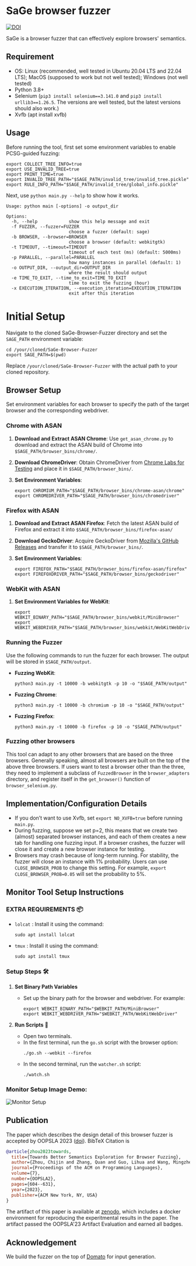 # SaGe browser fuzzer

[![DOI](https://zenodo.org/badge/DOI/10.5281/zenodo.8328742.svg)](https://doi.org/10.5281/zenodo.8328742)

SaGe is a browser fuzzer that can effectively explore browsers' semantics.

## Requirement

- OS: Linux (recommended, well tested in Ubuntu 20.04 LTS and 22.04 LTS); MacOS (supposed to work but not well tested); Windows (not well tested)
- Python 3.8+
- Selenium (``pip3 install selenium==3.141.0`` and ``pip3 install urllib3==1.26.5``. The versions are well tested, but the latest versions should also work.)
- Xvfb (apt install xvfb)

## Usage

Before running the tool, first set some environment variables to enable PCSG-guided fuzzing:

```
export COLLECT_TREE_INFO=true
export USE_INVALID_TREE=true
export PRINT_TIME=true
export INVALID_TREE_PATH="$SAGE_PATH/invalid_tree/invalid_tree.pickle"
export RULE_INFO_PATH="$SAGE_PATH/invalid_tree/global_info.pickle"
```

Next, use ```python main.py --help``` to show how it works.

```
Usage: python main [-options] -o output_dir

Options:
  -h, --help            show this help message and exit
  -f FUZZER, --fuzzer=FUZZER
                        choose a fuzzer (default: sage)
  -b BROWSER, --browser=BROWSER
                        choose a browser (default: webkitgtk)
  -t TIMEOUT, --timeout=TIMEOUT
                        timeout of each test (ms) (default: 5000ms)
  -p PARALLEL, --parallel=PARALLEL
                        how many instances in parallel (default: 1)
  -o OUTPUT_DIR, --output_dir=OUTPUT_DIR
                        where the result should output
  -e TIME_TO_EXIT, --time_to_exit=TIME_TO_EXIT
                        time to exit the fuzzing (hour)
  -x EXECUTION_ITERATION, --execution_iteration=EXECUTION_ITERATION
                        exit after this iteration
```

# Initial Setup

Navigate to the cloned SaGe-Browser-Fuzzer directory and set the `SAGE_PATH` environment variable:

```
cd /your/cloned/SaGe-Browser-Fuzzer
export SAGE_PATH=$(pwd)
```

Replace `/your/cloned/SaGe-Browser-Fuzzer` with the actual path to your cloned repository.

## Browser Setup

Set environment variables for each browser to specify the path of the target browser and the corresponding webdriver.

### Chrome with ASAN

1. **Download and Extract ASAN Chrome**: 
   Use `get_asan_chrome.py` to download and extract the ASAN build of Chrome into `$SAGE_PATH/browser_bins/chrome/`.

2. **Download ChromeDriver**: 
   Obtain ChromeDriver from [Chrome Labs for Testing](https://googlechromelabs.github.io/chrome-for-testing/) and place it in `$SAGE_PATH/browser_bins/`.

3. **Set Environment Variables**:
   ```
   export CHROMIUM_PATH="$SAGE_PATH/browser_bins/chrome-asan/chrome"
   export CHROMEDRIVER_PATH="$SAGE_PATH/browser_bins/chromedriver"
   ```

### Firefox with ASAN

1. **Download and Extract ASAN Firefox**: 
   Fetch the latest ASAN build of Firefox and extract it into `$SAGE_PATH/browser_bins/firefox-asan/`

2. **Download GeckoDriver**: 
   Acquire GeckoDriver from [Mozilla's GitHub Releases](https://github.com/mozilla/geckodriver/releases) and transfer it to `$SAGE_PATH/browser_bins/`.

3. **Set Environment Variables**:
   ```
   export FIREFOX_PATH="$SAGE_PATH/browser_bins/firefox-asan/firefox"
   export FIREFOXDRIVER_PATH="$SAGE_PATH/browser_bins/geckodriver"
   ```

### WebKit with ASAN

1. **Set Environment Variables for WebKit**:
   ```
   export WEBKIT_BINARY_PATH="$SAGE_PATH/browser_bins/webkit/MiniBrowser"
   export WEBKIT_WEBDRIVER_PATH="$SAGE_PATH/browser_bins/webkit/WebKitWebDriver"
   ```

### Running the Fuzzer

Use the following commands to run the fuzzer for each browser. The output will be stored in `$SAGE_PATH/output`.

- **Fuzzing WebKit**:
  ```
  python3 main.py -t 10000 -b webkitgtk -p 10 -o "$SAGE_PATH/output"
  ```

- **Fuzzing Chrome**:
  ```
  python3 main.py -t 10000 -b chromium -p 10 -o "$SAGE_PATH/output"
  ```

- **Fuzzing Firefox**:
  ```
  python3 main.py -t 10000 -b firefox -p 10 -o "$SAGE_PATH/output"
  ```

### Fuzzing other browsers

This tool can adapt to any other browsers that are based on the three browsers. Generally speaking, almost all browsers are built on the top of the above three browsers. If users want to test a browser other than the three, they need to implement a subclass of ``FuzzedBrowser`` in the ``browser_adapters`` directory, and register itself in the ``get_browser()`` function of ``browser_selenium.py``.

## Implementation/Configuration Details
- If you don’t want to use Xvfb, set ``export NO_XVFB=true`` before running ``main.py``.
- During fuzzing, suppose we set p=2, this means that we create two (almost) separated browser instances, and each of them creates a new tab for handling one fuzzing input. If a browser crashes, the fuzzer will close it and create a new browser instance for testing.
- Browsers may crash because of long-term running. For stability, the fuzzer will close an instance with 1% probability. Users can use ``CLOSE_BROWSER_PROB`` to change this setting. For example, ``export CLOSE_BROWSER_PROB=0.05`` will set the probability to 5%.

## Monitor Tool Setup Instructions 

### EXTRA REQUIREMENTS 📦
- `lolcat` : Install it using the command:
  ```
  sudo apt install lolcat
  ```
- `tmux` : Install it using the command:
  ```
  sudo apt install tmux
  ```

### Setup Steps 🛠️
1. **Set Binary Path Variables** 
   - Set up the binary path for the browser and webdriver. For example:
     ```
     export WEBKIT_BINARY_PATH="$WEBKIT_PATH/MiniBrowser"
     export WEBKIT_WEBDRIVER_PATH="$WEBKIT_PATH/WebKitWebDriver"
     ```

2. **Run Scripts** 🚀
   - Open two terminals.
   - In the first terminal, run the `go.sh` script with the browser option:
     ```
     ./go.sh --webkit --firefox
     ```
   - In the second terminal, run the `watcher.sh` script:
     ```
     ./watch.sh
     ```

### Monitor Setup Image Demo:
  ![Monitor Setup](monitor.png)

## Publication

The paper which describes the design detail of this browser fuzzer is accepted by OOPSLA 2023 ([doi](https://doi.org/10.1145/3622819)). BibTeX Citation is 

```bibtex
@article{zhou2023towards,
  title={Towards Better Semantics Exploration for Browser Fuzzing},
  author={Zhou, Chijin and Zhang, Quan and Guo, Lihua and Wang, Mingzhe and Jiang, Yu and Liao, Qing and Wu, Zhiyong and Li, Shanshan and Gu, Bin},
  journal={Proceedings of the ACM on Programming Languages},
  volume={7},
  number={OOPSLA2},
  pages={604--631},
  year={2023},
  publisher={ACM New York, NY, USA}
}
```

The artifact of this paper is available at [zenodo](https://doi.org/10.5281/zenodo.8328742), which includes a docker environment for reproducing the experitmental results in the paper. The artifact passed the OOPSLA'23 Artifact Evaluation and earned all badges.

## Acknowledgement

We build the fuzzer on the top of [Domato](https://github.com/googleprojectzero/domato) for input generation.
